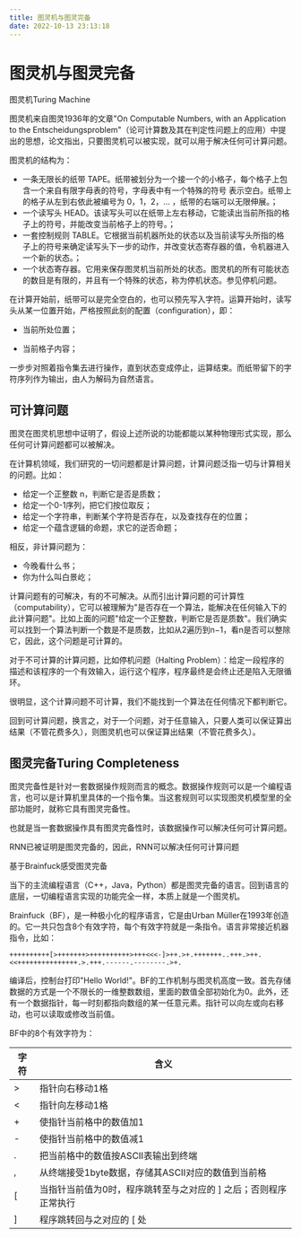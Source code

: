 ```yaml
---
title: 图灵机与图灵完备
date: 2022-10-13 23:13:18
---
```

# 图灵机与图灵完备

图灵机Turing Machine

图灵机来自图灵1936年的文章"On Computable Numbers, with an Application to the Entscheidungsproblem"（论可计算数及其在判定性问题上的应用）中提出的思想，论文指出，只要图灵机可以被实现，就可以用于解决任何可计算问题。

图灵机的结构为：

- 一条无限长的纸带 TAPE。纸带被划分为一个接一个的小格子，每个格子上包含一个来自有限字母表的符号，字母表中有一个特殊的符号 表示空白。纸带上的格子从左到右依此被编号为 0，1，2，... ，纸带的右端可以无限伸展。；
- 一个读写头 HEAD。该读写头可以在纸带上左右移动，它能读出当前所指的格子上的符号，并能改变当前格子上的符号。；
- 一套控制规则 TABLE。它根据当前机器所处的状态以及当前读写头所指的格子上的符号来确定读写头下一步的动作，并改变状态寄存器的值，令机器进入一个新的状态。；
- 一个状态寄存器。它用来保存图灵机当前所处的状态。图灵机的所有可能状态的数目是有限的，并且有一个特殊的状态，称为停机状态。参见停机问题。

在计算开始前，纸带可以是完全空白的，也可以预先写入字符。运算开始时，读写头从某一位置开始，严格按照此刻的配置（configuration），即：

- 当前所处位置；

- 当前格子内容；


一步步对照着指令集去进行操作，直到状态变成停止，运算结束。而纸带留下的字符序列作为输出，由人为解码为自然语言。

## 可计算问题

图灵在图灵机思想中证明了，假设上述所说的功能都能以某种物理形式实现，那么任何可计算问题都可以被解决。

在计算机领域，我们研究的一切问题都是计算问题，计算问题泛指一切与计算相关的问题。比如：

- 给定一个正整数 n，判断它是否是质数；
- 给定一个0-1序列，把它们按位取反；
- 给定一个字符串，判断某个字符是否存在，以及查找存在的位置；
- 给定一个蕴含逻辑的命题，求它的逆否命题；

相反，非计算问题为：

- 今晚看什么书；
- 你为什么叫白景屹；

计算问题有的可解决，有的不可解决。从而引出计算问题的可计算性（computability），它可以被理解为"是否存在一个算法，能解决在任何输入下的此计算问题"。比如上面的问题"给定一个正整数，判断它是否是质数"。我们确实可以找到一个算法判断一个数是不是质数，比如从2遍历到n−1，看n是否可以整除它，因此，这个问题是可计算的。

对于不可计算的计算问题，比如停机问题（Halting Problem）：给定一段程序的描述和该程序的一个有效输入，运行这个程序，程序最终是会终止还是陷入无限循环。

很明显，这个计算问题不可计算，我们不能找到一个算法在任何情况下都判断它。

回到可计算问题，换言之，对于一个问题，对于任意输入，只要人类可以保证算出结果（不管花费多久），则图灵机也可以保证算出结果（不管花费多久）。

## 图灵完备Turing Completeness

图灵完备性是针对一套数据操作规则而言的概念。数据操作规则可以是一个编程语言，也可以是计算机里具体的一个指令集。当这套规则可以实现图灵机模型里的全部功能时，就称它具有图灵完备性。

也就是当一套数据操作具有图灵完备性时，该数据操作可以解决任何可计算问题。

RNN已被证明是图灵完备的，因此，RNN可以解决任何可计算问题

基于Brainfuck感受图灵完备

当下的主流编程语言（C++，Java，Python）都是图灵完备的语言。回到语言的底层，一切编程语言实现的功能完全一样，本质上就是一个图灵机。

Brainfuck（BF），是一种极小化的程序语言，它是由Urban Müller在1993年创造的。它一共只包含8个有效字符，每个有效字符就是一条指令。语言非常接近机器指令，比如：
```
++++++++++[>+++++++>++++++++++>+++<<<-]>++.>+.+++++++..+++.>++.<<+++++++++++++++.>.+++.------.--------.>+.
```

编译后，控制台打印"Hello World!"。BF的工作机制与图灵机高度一致。首先存储数据的方式是一个不限长的一维整数数组，里面的数值全部初始化为0。此外，还有一个数据指针，每一时刻都指向数组的某一任意元素。指针可以向左或向右移动，也可以读取或修改当前值。

BF中的8个有效字符为：

| 字符	|含义|
| --- | --- |
|>	|指针向右移动1格|
|<	|	指针向左移动1格|
|	+	|使指针当前格中的数值加1|
|	-	|使指针当前格中的数值减1|
|.	|把当前格中的数值按ASCII表输出到终端|
|	,	|从终端接受1byte数据，存储其ASCII对应的数值到当前格|
|	[	|当指针当前值为0时，程序跳转至与之对应的 ] 之后；否则程序正常执行|
|]	|程序跳转回与之对应的 [ 处|
